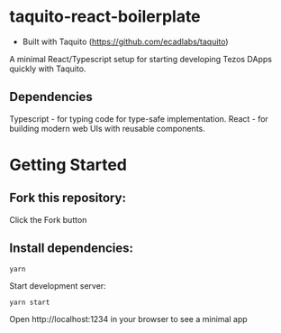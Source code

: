 # taquito-react-boilerplate

- Built with Taquito (https://github.com/ecadlabs/taquito)

A minimal React/Typescript setup for starting developing Tezos DApps quickly with Taquito.

## Dependencies

Typescript - for typing code for type-safe implementation.
React - for building modern web UIs with reusable components.

# Getting Started

## Fork this repository:

Click the Fork button

## Install dependencies:

`yarn`

Start development server:

`yarn start`

Open http://localhost:1234 in your browser to see a minimal app

